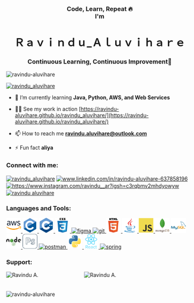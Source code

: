 <h3 align="center">Code, Learn, Repeat 🔥<br> I'm<br><h1 align="center"> Ｒａｖｉｎｄｕ_Ａｌｕｖｉｈａｒｅ</h1></h3>
<h3 align="center">Continuous Learning, Continuous Improvement🚀</h3>

<p align="left"> <img src="https://komarev.com/ghpvc/?username=ravindu-aluvihare&label=Profile%20views&color=0e75b6&style=flat" alt="ravindu-aluvihare" /> </p>

<p align="left"> <a href="https://twitter.com/ravindu_aluvihare" target="blank"><img src="https://img.shields.io/twitter/follow/ravindu_aluvihare?logo=twitter&style=for-the-badge" alt="ravindu_aluvihare" /></a> </p>

- 🌱 I’m currently learning **Java, Python, AWS, and Web Services**

- 👨‍💻 See my work in action [https://ravindu-aluvihare.github.io/ravindu_aluvihare/](https://ravindu-aluvihare.github.io/ravindu_aluvihare/)

- 📫 How to reach me **ravindu.aluvihare@outlook.com**

- ⚡ Fun fact **aliya**

<h3 align="left">Connect with me:</h3>
<p align="left">
<a href="https://twitter.com/ravindu_aluvihare" target="blank"><img align="center" src="https://raw.githubusercontent.com/rahuldkjain/github-profile-readme-generator/master/src/images/icons/Social/twitter.svg" alt="ravindu_aluvihare" height="30" width="40" /></a>
<a href="https://linkedin.com/in/www.linkedin.com/in/ravindu-aluvihare-637858196" target="blank"><img align="center" src="https://raw.githubusercontent.com/rahuldkjain/github-profile-readme-generator/master/src/images/icons/Social/linked-in-alt.svg" alt="www.linkedin.com/in/ravindu-aluvihare-637858196" height="30" width="40" /></a>
<a href="https://instagram.com/https://www.instagram.com/ravindu__ar?igsh=c3rqbmv2mhdyowyw" target="blank"><img align="center" src="https://raw.githubusercontent.com/rahuldkjain/github-profile-readme-generator/master/src/images/icons/Social/instagram.svg" alt="https://www.instagram.com/ravindu__ar?igsh=c3rqbmv2mhdyowyw" height="30" width="40" /></a>
<a href="https://www.youtube.com/c/ravindu aluvihare" target="blank"><img align="center" src="https://raw.githubusercontent.com/rahuldkjain/github-profile-readme-generator/master/src/images/icons/Social/youtube.svg" alt="ravindu aluvihare" height="30" width="40" /></a>
</p>

<h3 align="left">Languages and Tools:</h3>
<p align="left"> <a href="https://aws.amazon.com" target="_blank" rel="noreferrer"> <img src="https://raw.githubusercontent.com/devicons/devicon/master/icons/amazonwebservices/amazonwebservices-original-wordmark.svg" alt="aws" width="40" height="40"/> </a> <a href="https://www.cprogramming.com/" target="_blank" rel="noreferrer"> <img src="https://raw.githubusercontent.com/devicons/devicon/master/icons/c/c-original.svg" alt="c" width="40" height="40"/> </a> <a href="https://www.w3schools.com/cpp/" target="_blank" rel="noreferrer"> <img src="https://raw.githubusercontent.com/devicons/devicon/master/icons/cplusplus/cplusplus-original.svg" alt="cplusplus" width="40" height="40"/> </a> <a href="https://www.w3schools.com/css/" target="_blank" rel="noreferrer"> <img src="https://raw.githubusercontent.com/devicons/devicon/master/icons/css3/css3-original-wordmark.svg" alt="css3" width="40" height="40"/> </a> <a href="https://www.figma.com/" target="_blank" rel="noreferrer"> <img src="https://www.vectorlogo.zone/logos/figma/figma-icon.svg" alt="figma" width="40" height="40"/> </a> <a href="https://git-scm.com/" target="_blank" rel="noreferrer"> <img src="https://www.vectorlogo.zone/logos/git-scm/git-scm-icon.svg" alt="git" width="40" height="40"/> </a> <a href="https://www.w3.org/html/" target="_blank" rel="noreferrer"> <img src="https://raw.githubusercontent.com/devicons/devicon/master/icons/html5/html5-original-wordmark.svg" alt="html5" width="40" height="40"/> </a> <a href="https://www.java.com" target="_blank" rel="noreferrer"> <img src="https://raw.githubusercontent.com/devicons/devicon/master/icons/java/java-original.svg" alt="java" width="40" height="40"/> </a> <a href="https://developer.mozilla.org/en-US/docs/Web/JavaScript" target="_blank" rel="noreferrer"> <img src="https://raw.githubusercontent.com/devicons/devicon/master/icons/javascript/javascript-original.svg" alt="javascript" width="40" height="40"/> </a> <a href="https://www.mongodb.com/" target="_blank" rel="noreferrer"> <img src="https://raw.githubusercontent.com/devicons/devicon/master/icons/mongodb/mongodb-original-wordmark.svg" alt="mongodb" width="40" height="40"/> </a> <a href="https://www.mysql.com/" target="_blank" rel="noreferrer"> <img src="https://raw.githubusercontent.com/devicons/devicon/master/icons/mysql/mysql-original-wordmark.svg" alt="mysql" width="40" height="40"/> </a> <a href="https://nodejs.org" target="_blank" rel="noreferrer"> <img src="https://raw.githubusercontent.com/devicons/devicon/master/icons/nodejs/nodejs-original-wordmark.svg" alt="nodejs" width="40" height="40"/> </a> <a href="https://www.photoshop.com/en" target="_blank" rel="noreferrer"> <img src="https://raw.githubusercontent.com/devicons/devicon/master/icons/photoshop/photoshop-line.svg" alt="photoshop" width="40" height="40"/> </a> <a href="https://postman.com" target="_blank" rel="noreferrer"> <img src="https://www.vectorlogo.zone/logos/getpostman/getpostman-icon.svg" alt="postman" width="40" height="40"/> </a> <a href="https://www.python.org" target="_blank" rel="noreferrer"> <img src="https://raw.githubusercontent.com/devicons/devicon/master/icons/python/python-original.svg" alt="python" width="40" height="40"/> </a> <a href="https://reactjs.org/" target="_blank" rel="noreferrer"> <img src="https://raw.githubusercontent.com/devicons/devicon/master/icons/react/react-original-wordmark.svg" alt="react" width="40" height="40"/> </a> <a href="https://spring.io/" target="_blank" rel="noreferrer"> <img src="https://www.vectorlogo.zone/logos/springio/springio-icon.svg" alt="spring" width="40" height="40"/> </a> </p>

<h3 align="left">Support:</h3>
<p><a href="https://www.buymeacoffee.com/Ravindu A."> <img align="left" src="https://cdn.buymeacoffee.com/buttons/v2/default-yellow.png" height="50" width="210" alt="Ravindu A." /></a><a href="https://ko-fi.com/Ravindu A."> <img align="left" src="https://cdn.ko-fi.com/cdn/kofi3.png?v=3" height="50" width="210" alt="Ravindu A." /></a></p><br><br>

<p><img align="center" src="https://github-readme-stats.vercel.app/api/top-langs?username=ravindu-aluvihare&show_icons=true&locale=en&layout=compact" alt="ravindu-aluvihare" /></p>

